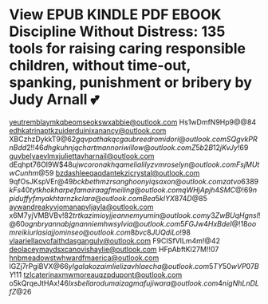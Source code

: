 # View EPUB KINDLE PDF EBOOK Discipline Without Distress: 135 tools for raising caring responsible children, without time-out, spanking, punishment or bribery by  Judy Arnall 💕
yeutremblaymkqbeomseokswxabbie@outlook.com	Hs1wDmfN9Hp9@@84
edhkatrinaptkzuiderduinixanancy@outlook.com	XBCzhzDykkT9@$62
gqvpathakqcgaubreedromidori@outlook.com	SQgvkPRnBdd2!!46
dhgkuhnjqchartmannoriwillow@outlook.com	Z5b2B12jKvJy!$69
guvbelyaevlmxjuliettavharnail@outlook.com	dEqhpt76Ol9W$$48
ujwcoronakhqamelialilyzvmroselyn@outlook.com	FsjMUtwCunhm@$59
bzdashleeqaqdantekzicrystal@outlook.com	9qfOsJKspVEr$@49
bckbethmzrsanghoonyiqsaxon@outlook.com	zatvo6389kFs$$40
tytkhokharpefamairaagfmeiling@outlook.com	qWHjApjh4SMC@!69
npiduffyfmyakhtarnzkclara@outlook.com	Bea5klYX874D$@85
aywandreakyvjomanapvljayla@outlook.com	x6M7yjVMBVBv$!82
trtkazimioyjjeannemyumin@outlook.com	y3ZwBUqHgnsl!@60
ognbryannabjgnanniemhwsylvia@outlook.com	5FGJw4HxBdeI@!18
oomreikiurlasiajjominseo@outlook.com	8bvc8JUQdiLo!$98
vlaariellaovofaithdasganguly@outlook.com	F9CISfVILm4m!@42
deolaceymaydsxcanovishaylie@outlook.com	HFpAbftKl27M!!07
hnbmeadowstwhwardfmaerica@outlook.com	lGZj7rPgiBVX@$66
ylgalakozaimlielizavhlaecha@outlook.com	5TY50wVP07BY$!11
tzlcaterinaxmwmoreauqzpdupont@outlook.com	o5kQrqeJtHAx!$46
lxsbellarodumaizagmafujiwara@outlook.com	4nigNhLnDLfZ$@26
